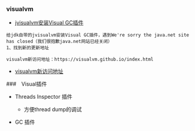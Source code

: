 ### visualvm
- [jvisualvm安装Visual GC插件](https://blog.csdn.net/shuai825644975/article/details/78970371)

```
给jdk自带的jvisualvm安装Visual GC插件，遇到We're sorry the java.net site has closed（我们很抱歉java.net网站已经关闭）
1、找到新的更新地址

visualvm新访问地址：https://visualvm.github.io/index.html

```
- [visualvm新访问地址](https://visualvm.github.io/index.html)

###　Visual插件
- Threads Inspector 插件
    - 方便thread dump的调试
    
- GC 插件